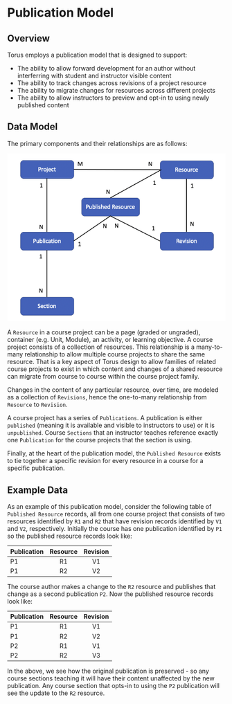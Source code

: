 # Publication Model

## Overview

Torus employs a publication model that is designed to support:

- The ability to allow forward development for an author without interferring with student and instructor visible content
- The ability to track changes across revisions of a project resource
- The ability to migrate changes for resources across different projects
- The ability to allow instructors to preview and opt-in to using newly published content

## Data Model

The primary components and their relationships are as follows:

![publication model](assets/pub-er.png "Publication Model")

A `Resource` in a course project can be a page (graded or ungraded),
container (e.g. Unit, Module), an activity, or learning objective. A course
project consists of a collection of resources. This relationship is
a many-to-many relationship to allow multiple course projects to share
the same resource. That is a key aspect of Torus design to allow families
of related course projects to exist in which content and changes of a
shared resource can migrate from course to course within the course project
family.

Changes in the content of any particular resource, over time, are modeled as a collection of `Revisions`, hence the one-to-many relationship from `Resource` to `Revision`.

A course project has a series of `Publications`. A publication is
either `published` (meaning it is available and visible to instructors to use)
or it is `unpublished`. Course `Sections` that an instructor teaches reference
exactly one `Publication` for the course projects that the section is using.

Finally, at the heart of the publication model, the `Published Resource` exists to tie together a specific revision for every resource in a course for a specific publication.

## Example Data

As an example of this publication model, consider the following table of
`Published Resource` records, all from one course project that consists
of two resources identified by `R1` and `R2` that have revision records identified by `V1` and `V2`, respectively. Initially the course has one publication identified by `P1` so the published resource records look like:

| Publication | Resource | Revision |
| ----------- | :------: | :------: |
| P1          |    R1    |    V1    |
| P1          |    R2    |    V2    |

The course author makes a change to the `R2` resource and publishes that
change as a second publication `P2`. Now the published resource records
look like:

| Publication | Resource | Revision |
| ----------- | :------: | :------: |
| P1          |    R1    |    V1    |
| P1          |    R2    |    V2    |
| P2          |    R1    |    V1    |
| P2          |    R2    |    V3    |

In the above, we see how the original publication is preserved - so any
course sections teaching it will have their content unaffected by the new
publication. Any course section that opts-in to using the `P2` publication
will see the update to the `R2` resource.
